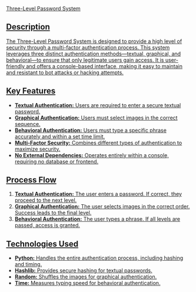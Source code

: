 <a href="https://colab.research.google.com/drive/1mjvsd9QNfxzWiTZ-k0Oj0ZjRC7-Z76X1?usp=sharing" target="_blank">Three-Level Password System

## Description
The Three-Level Password System is designed to provide a high level of security through a multi-factor authentication process. This system leverages three distinct authentication methods—textual, graphical, and behavioral—to ensure that only legitimate users gain access. It is user-friendly and offers a console-based interface, making it easy to maintain and resistant to bot attacks or hacking attempts.

## Key Features
- **Textual Authentication:** Users are required to enter a secure textual password.
- **Graphical Authentication:** Users must select images in the correct sequence.
- **Behavioral Authentication:** Users must type a specific phrase accurately and within a set time limit.
- **Multi-Factor Security:** Combines different types of authentication to maximize security.
- **No External Dependencies:** Operates entirely within a console, requiring no database or frontend.

## Process Flow
1. **Textual Authentication:** The user enters a password. If correct, they proceed to the next level.
2. **Graphical Authentication:** The user selects images in the correct order. Success leads to the final level.
3. **Behavioral Authentication:** The user types a phrase. If all levels are passed, access is granted.

## Technologies Used
- **Python:** Handles the entire authentication process, including hashing and timing.
- **Hashlib:** Provides secure hashing for textual passwords.
- **Random:** Shuffles the images for graphical authentication.
- **Time:** Measures typing speed for behavioral authentication.


